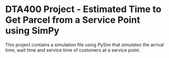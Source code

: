 # DTA400 Project - Estimated Time to Get Parcel from a Service Point using SimPy

This project contains a simulation file using PySim that simulates the arrival time, wait time and service time of customers at a service point.
